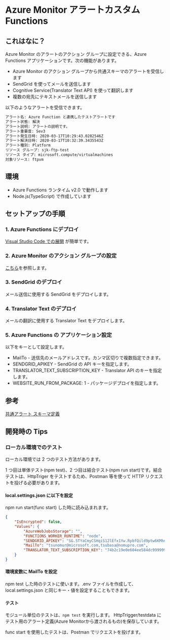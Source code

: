 # Azure Monitor アラートカスタム Functions

## これはなに？

Azure Monitor のアラートのアクション グループに設定できる、Azure Functions アプリケーションです。次の機能があります。

- Azure Monitor のアクション グループから共通スキーマのアラートを受信します
- SendGrid を使ってメールを送信します
- Cognitive Service(Translator Text API) を使って翻訳します
- 複数の宛先にテキストメールを送信します

以下のようなアラートを受信できます。

```txt
アラート名: Azure Function と連携したテストアラートです
アラート状態: 解決
アラート説明: アラートの説明です。
アラート重要度: Sev3
アラート発生日時: 2020-03-17T10:29:43.0282546Z
アラート解決日時: 2020-03-17T10:32:39.3435543Z
アラート種別: Platform
リソース グループ: sjk-ftp-test
リソース タイプ: microsoft.compute/virtualmachines
対象リソース: ftpvm
```

## 環境

- Azure Functions ランタイム v2.0 で動作します
- Node.js(TypeScript) で作成しています

## セットアップの手順

### 1. Azure Functions にデプロイ

[Visual Studio Code での展開](https://docs.microsoft.com/ja-jp/azure/azure-functions/functions-create-first-function-vs-code?pivots=programming-language-csharp#publish-the-project-to-azure) が簡単です。

### 2. Azure Monitor のアクション グループの設定

[こちら](https://docs.microsoft.com/ja-jp/azure/azure-monitor/platform/action-groups)を参照します。

### 3. SendGrid のデプロイ

メール送信に使用する SendGrid をデプロイします。

### 4. Translator Text のデプロイ

メールの翻訳に使用する Translator Text をデプロイします。

### 5. Azure Functions の アプリケーション設定

以下をキーとして設定します。

- MailTo - 送信先のメールアドレスです。カンマ区切りで複数指定できます。
- SENDGRID_APIKEY - SendGrid の API キーを指定します。
- TRANSLATOR_TEXT_SUBSCRIPTION_KEY - Translator API のキーを指定します。
- WEBSITE_RUN_FROM_PACKAGE: 1 - パッケージデプロイを指定します。

## 参考

[共通アラート スキーマ定義](https://docs.microsoft.com/ja-jp/azure/azure-monitor/platform/alerts-common-schema-definitions)

## 開発時の Tips

### ローカル環境でのテスト

ローカル環境では 2 つのテスト方法があります。

1 つ目は単体テスト(npm test)、2 つ目は結合テスト(npm run start)です。結合テストは、HttpTriger をテストするため、Postman 等を使って HTTP リクエストを投げる必要があります。

#### local.settings.json に以下を設定

npm run start(func start) した時に読み込まれます。

```json
{
    "IsEncrypted": false,
    "Values": {
        "AzureWebJobsStorage": "",
        "FUNCTIONS_WORKER_RUNTIME": "node",
        "SENDGRID_APIKEY": "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",
        "MailTo": "tsunomur@microsoft.com,tsubasa@nomupro.com",
        "TRANSLATOR_TEXT_SUBSCRIPTION_KEY": "74b2c19e0e604ee584dc9999996d0ba6"
    }
}
```

#### 環境変数に MailTo を設定

npm test した時のテストに使います。.env ファイルを作成して、local.settings.json と同じキー・値を設定することもできます。

#### テスト

モジュール単位のテストは、`npm test` を実行します。 HttpTrigger/testdata にテスト用のアラート定義(Azure Monitorから渡されるもの)を保存しています。

func start を使用したテストは、Postman でリクエストを投げます。
